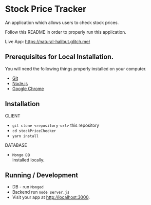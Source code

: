 # Stock Price Tracker

An application which allows users to check stock prices.

Follow this README in order to properly run this application.

Live App: <https://natural-halibut.glitch.me/>

## Prerequisites for Local Installation.

You will need the following things properly installed on your computer.

-   [Git](https://git-scm.com/)
-   [Node.js](https://nodejs.org/)
-   [Google Chrome](https://google.com/chrome/)

## Installation

CLIENT

-   `git clone <repository-url>` this repository
-   `cd stockPriceChecker`
-   `yarn install`

DATABASE

-   `Mongo DB`  
    Installed locally.

## Running / Development

-   DB - run `Mongod`
-   Backend run `node server.js`
-   Visit your app at <http://localhost:3000>.
